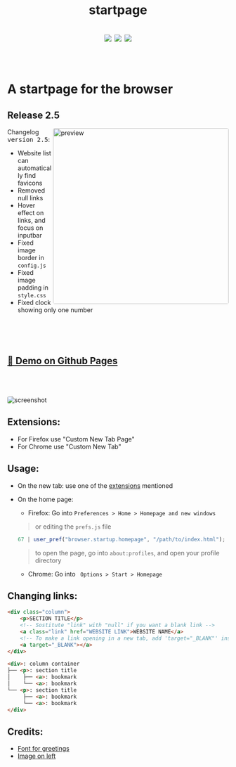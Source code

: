 <h1 align="center">startpage
<p align="center">
<img src="https://img.shields.io/github/license/alededorigo/kanji?color=%23cd58f4&style=flat">
<img src="https://img.shields.io/github/v/release/alededorigo/kanji?color=ee4f84&include_prereleases&style=flat">
<img src="https://img.shields.io/github/last-commit/alededorigo/kanji?color=%231ce590&style=flat">
</p>
</h1>


<br />

# A startpage for the browser
  
## Release 2.5 <img alt="" align="right" src="https://img.shields.io/github/repo-size/alededorigo/kanji?color=%2358d0f4&style=flat"/>

<a href="https://github.com/Alededorigo/Kanji/releases/tag/2.5">
  <img style="border-radius: 4px" src="https://res.cloudinary.com/dn3cdvdix/image/upload/v1621709359/cover.png" alt="preview" align="right" width="400px"/>
</a>


Changelog <kbd>version 2.5</kbd>:
* Website list can automatically find favicons
* Removed null links
* Hover effect on links, and focus on inputbar
* Fixed image border in `config.js`
* Fixed image padding in `style.css`
* Fixed clock showing only one number

<br />
<br />
<br />

## <a href="https://alededorigo.github.io/startpage/">🚀️ Demo on Github Pages</a>

<br />
<br />
<br />

<img style="border-radius: 4px" src="https://res.cloudinary.com/dn3cdvdix/image/upload/v1615300936/preview_nosmbp.gif" alt="screenshot"/>

## Extensions:
* For Firefox use "Custom New Tab Page"
* For Chrome use "Custom New Tab"

## Usage:
- On the new tab: use one of the [extensions](#extensions) mentioned

- On the home page:
    * Firefox: Go into
    ```Preferences > Home > Homepage and new windows```
    > or editing the `prefs.js` file
    ```js
    67 | user_pref("browser.startup.homepage", "/path/to/index.html");
    ```
    > to open the page, go into `about:profiles`, and open your profile directory
    * Chrome: Go into
    ``` Options > Start > Homepage```

## Changing links:
```html
<div class="column">
    <p>SECTION TITLE</p>
    <!-- Sostitute "link" with "null" if you want a blank link -->
    <a class="link" href="WEBSITE LINK">WEBSITE NAME</a>
    <!-- To make a link opening in a new tab, add 'target="_BLANK"' inside the link tag -->
    <a target="_BLANK"></a>
</div>
```

```html
<div>: column container
├── <p>: section title
│    ├── <a>: bookmark
│    └── <a>: bookmark
└── <p>: section title
     ├── <a>: bookmark
     └── <a>: bookmark
</div>
```

## Credits:
* [Font for greetings](https://www.1001fonts.com/electroharmonix-font.html)
* [Image on left](https://wallpapercave.com/mt-fuji-wallpaper)